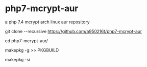 # php7-mcrypt-aur
a php 7.4 mcrypt arch linux aur repository

git clone --recursive https://github.com/a950216t/php7-mcrypt-aur

cd php7-mcrypt-aur/

makepkg -g >> PKGBUILD

makepkg -si